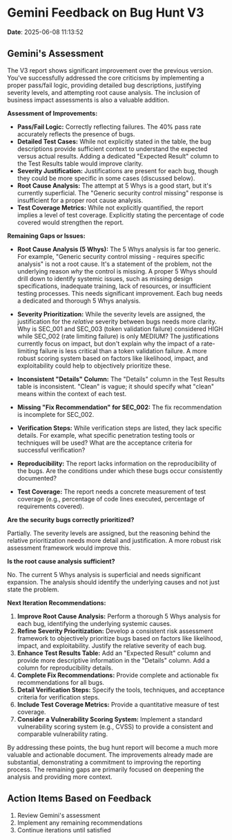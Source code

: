 # Gemini Feedback on Bug Hunt V3

**Date**: 2025-06-08 11:13:52

## Gemini's Assessment

The V3 report shows significant improvement over the previous version.  You've successfully addressed the core criticisms by implementing a proper pass/fail logic, providing detailed bug descriptions, justifying severity levels, and attempting root cause analysis. The inclusion of business impact assessments is also a valuable addition.

**Assessment of Improvements:**

* **Pass/Fail Logic:** Correctly reflecting failures.  The 40% pass rate accurately reflects the presence of bugs.
* **Detailed Test Cases:** While not explicitly stated in the table, the bug descriptions provide sufficient context to understand the expected versus actual results.  Adding a dedicated "Expected Result" column to the Test Results table would improve clarity.
* **Severity Justification:**  Justifications are present for each bug, though they could be more specific in some cases (discussed below).
* **Root Cause Analysis:** The attempt at 5 Whys is a good start, but it's currently superficial.  The "Generic security control missing" response is insufficient for a proper root cause analysis.
* **Test Coverage Metrics:**  While not explicitly quantified, the report implies a level of test coverage.  Explicitly stating the percentage of code covered would strengthen the report.


**Remaining Gaps or Issues:**

* **Root Cause Analysis (5 Whys):** The 5 Whys analysis is far too generic.  For example,  "Generic security control missing - requires specific analysis" is not a root cause.  It's a statement of the problem, not the underlying reason *why* the control is missing.  A proper 5 Whys should drill down to identify systemic issues, such as missing design specifications, inadequate training, lack of resources, or insufficient testing processes.  This needs significant improvement.  Each bug needs a dedicated and thorough 5 Whys analysis.

* **Severity Prioritization:** While the severity levels are assigned, the justification for the *relative* severity between bugs needs more clarity. Why is SEC_001 and SEC_003 (token validation failure) considered HIGH while SEC_002 (rate limiting failure) is only MEDIUM?  The justifications currently focus on impact, but don't explain why the impact of a rate-limiting failure is less critical than a token validation failure.  A more robust scoring system based on factors like likelihood, impact, and exploitability could help to objectively prioritize these.

* **Inconsistent "Details" Column:** The "Details" column in the Test Results table is inconsistent.  "Clean" is vague; it should specify what "clean" means within the context of each test.

* **Missing "Fix Recommendation" for SEC_002:** The fix recommendation is incomplete for SEC_002.

* **Verification Steps:**  While verification steps are listed, they lack specific details.  For example, what specific penetration testing tools or techniques will be used?  What are the acceptance criteria for successful verification?

* **Reproducibility:** The report lacks information on the reproducibility of the bugs.  Are the conditions under which these bugs occur consistently documented?

* **Test Coverage:**  The report needs a concrete measurement of test coverage (e.g., percentage of code lines executed, percentage of requirements covered).


**Are the security bugs correctly prioritized?**

Partially. The severity levels are assigned, but the reasoning behind the relative prioritization needs more detail and justification.  A more robust risk assessment framework would improve this.

**Is the root cause analysis sufficient?**

No.  The current 5 Whys analysis is superficial and needs significant expansion.  The analysis should identify the underlying causes and not just state the problem.

**Next Iteration Recommendations:**

1. **Improve Root Cause Analysis:** Perform a thorough 5 Whys analysis for each bug, identifying the underlying systemic causes.
2. **Refine Severity Prioritization:** Develop a consistent risk assessment framework to objectively prioritize bugs based on factors like likelihood, impact, and exploitability. Justify the relative severity of each bug.
3. **Enhance Test Results Table:**  Add an "Expected Result" column and provide more descriptive information in the "Details" column.  Add a column for reproducibility details.
4. **Complete Fix Recommendations:**  Provide complete and actionable fix recommendations for all bugs.
5. **Detail Verification Steps:** Specify the tools, techniques, and acceptance criteria for verification steps.
6. **Include Test Coverage Metrics:**  Provide a quantitative measure of test coverage.
7. **Consider a Vulnerability Scoring System:** Implement a standard vulnerability scoring system (e.g., CVSS) to provide a consistent and comparable vulnerability rating.


By addressing these points, the bug hunt report will become a much more valuable and actionable document.  The improvements already made are substantial, demonstrating a commitment to improving the reporting process.  The remaining gaps are primarily focused on deepening the analysis and providing more context.


## Action Items Based on Feedback

1. Review Gemini's assessment
2. Implement any remaining recommendations
3. Continue iterations until satisfied
